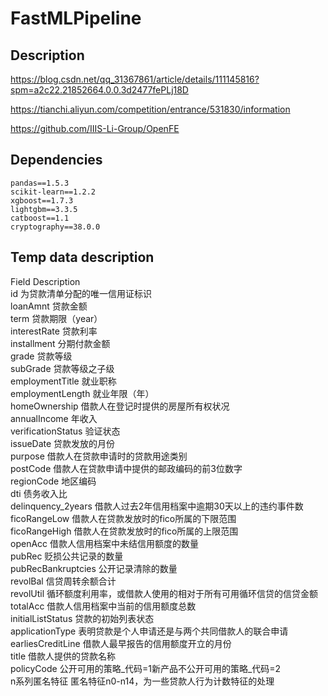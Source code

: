 # FastMLPipeline
## Description
https://blog.csdn.net/qq_31367861/article/details/111145816?spm=a2c22.21852664.0.0.3d2477fePLj18D


https://tianchi.aliyun.com/competition/entrance/531830/information


https://github.com/IIIS-Li-Group/OpenFE

## Dependencies
```
pandas==1.5.3
scikit-learn==1.2.2
xgboost==1.7.3
lightgbm==3.3.5
catboost==1.1
cryptography==38.0.0
```

## Temp data description
Field	Description  
id	为贷款清单分配的唯一信用证标识  
loanAmnt	贷款金额  
term	贷款期限（year）  
interestRate	贷款利率  
installment	分期付款金额  
grade	贷款等级  
subGrade	贷款等级之子级  
employmentTitle	就业职称  
employmentLength	就业年限（年）  
homeOwnership	借款人在登记时提供的房屋所有权状况  
annualIncome	年收入  
verificationStatus	验证状态  
issueDate	贷款发放的月份  
purpose	借款人在贷款申请时的贷款用途类别  
postCode	借款人在贷款申请中提供的邮政编码的前3位数字  
regionCode	地区编码  
dti	债务收入比  
delinquency_2years	借款人过去2年信用档案中逾期30天以上的违约事件数  
ficoRangeLow	借款人在贷款发放时的fico所属的下限范围  
ficoRangeHigh	借款人在贷款发放时的fico所属的上限范围  
openAcc	借款人信用档案中未结信用额度的数量  
pubRec	贬损公共记录的数量  
pubRecBankruptcies	公开记录清除的数量  
revolBal	信贷周转余额合计  
revolUtil	循环额度利用率，或借款人使用的相对于所有可用循环信贷的信贷金额  
totalAcc	借款人信用档案中当前的信用额度总数  
initialListStatus	贷款的初始列表状态  
applicationType	表明贷款是个人申请还是与两个共同借款人的联合申请  
earliesCreditLine	借款人最早报告的信用额度开立的月份  
title	借款人提供的贷款名称  
policyCode	公开可用的策略_代码=1新产品不公开可用的策略_代码=2  
n系列匿名特征	匿名特征n0-n14，为一些贷款人行为计数特征的处理  